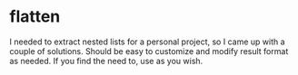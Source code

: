 # flatten

I needed to extract nested lists for a personal project, so I came up with a couple of solutions.  Should be easy to customize and modify result format as needed.  If you find the need to, use as you wish.
